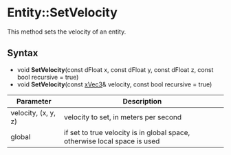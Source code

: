 # Entity::SetVelocity

This method sets the velocity of an entity.

## Syntax

- void **SetVelocity**(const dFloat x, const dFloat y, const dFloat z, const bool recursive = true)
- void **SetVelocity**(const [xVec3](xVec3.md)& velocity, const bool recursive = true)

| Parameter | Description |
| --- | --- |
| velocity, (x, y, z) | velocity to set, in meters per second |
| global | if set to true velocity is in global space, otherwise local space is used |
